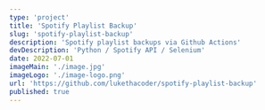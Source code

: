 ```yaml
---
type: 'project'
title: 'Spotify Playlist Backup'
slug: 'spotify-playlist-backup'
description: 'Spotify playlist backups via Github Actions'
devDescription: 'Python / Spotify API / Selenium'
date: 2022-07-01
imageMain: './image.jpg'
imageLogo: './image-logo.png'
url: 'https://github.com/lukethacoder/spotify-playlist-backup'
published: true
---
```

